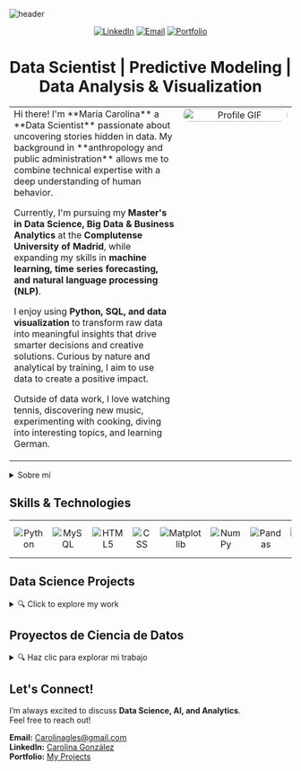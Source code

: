 ![header](https://capsule-render.vercel.app/api?type=venom&color=auto&height=300&section=header&text=Maria%20Carolina&fontSize=90)

<div align="center">

[![LinkedIn](https://img.shields.io/badge/LinkedIn-Connect-blue?style=for-the-badge&logo=linkedin)](https://www.linkedin.com/in/carolinagles/)
[![Email](https://img.shields.io/badge/Email-Contact%20Me-red?style=for-the-badge&logo=gmail)](mailto:carolinaglezbernal@gmail.com)
[![Portfolio](https://img.shields.io/badge/Portfolio-Visit%20Site-green?style=for-the-badge&logo=google-chrome)](https://your-portfolio-site.com)

<h1 align="center">Data Scientist | Predictive Modeling | Data Analysis & Visualization</h1>

<table>
  <tr>
    <td width="60%" valign="top">
      Hi there! I'm **María Carolina** a **Data Scientist** passionate about uncovering stories hidden in data. My background in **anthropology and public administration** allows me to combine technical expertise with a deep understanding of human behavior.

Currently, I'm pursuing my **Master's in Data Science, Big Data & Business Analytics** at the **Complutense University of Madrid**, while expanding my skills in **machine learning, time series forecasting, and natural language processing (NLP)**.

I enjoy using **Python, SQL, and data visualization** to transform raw data into meaningful insights that drive smarter decisions and creative solutions. Curious by nature and analytical by training, I aim to use data to create a positive impact.

Outside of data work, I love watching tennis, discovering new music, experimenting with cooking, diving into interesting topics, and learning German.
   </td>
    <td width="40%" valign="top" align="center">
      <img src="https://github.com/Anmol-Baranwal/Cool-GIFs-For-GitHub/assets/74038190/0b335028-1d3d-4ee5-b5b3-a373d499be7e" 
           alt="Profile GIF" width="100%" style="border-radius: 10px;">
    </td>
  </tr>
</table>
</div>

<details closed>
<summary>Sobre mí</summary>

¡Hola! Soy **María Carolina**, **Científica de Datos** apasionada por descubrir las historias que viven dentro de los datos. Gracias a mi formación en **antropología y administración pública**, combino el análisis técnico con una mirada profunda hacia el comportamiento humano.

Actualmente estudio la **Maestría en Ciencia de Datos, Big Data y Analítica de Negocios** en la **Universidad Complutense de Madrid**, mientras sigo fortaleciendo mis conocimientos en **aprendizaje automático, series temporales y procesamiento de lenguaje natural (NLP)**.

Disfruto trabajar con **Python, SQL y visualización de datos** para convertir información compleja en ideas claras que impulsen decisiones inteligentes y estrategias creativas. Soy curiosa, analítica y me motiva usar los datos para generar un impacto positivo.

Aparte del trabajo con datos, me encanta ver tenis, descubrir música nueva, experimentar con la cocina, sumergirme en temas interesantes y aprender alemán. 
</details>

## Skills & Technologies  
<table style="width: 100%; text-align: center; border: none;">
    <tr>
        <td style="border: none;"><img src="https://img.shields.io/badge/python-3670A0?style=for-the-badge&logo=python&logoColor=ffdd54" alt="Python"></td>
        <td style="border: none;"><img src="https://img.shields.io/badge/mysql-4479A1.svg?style=for-the-badge&logo=mysql&logoColor=white" alt="MySQL"></td>
        <td style="border: none;"><img src="https://img.shields.io/badge/html5-%23E34F26.svg?style=for-the-badge&logo=html5&logoColor=white" alt="HTML5"></td>
        <td style="border: none;"><img src="https://img.shields.io/badge/CSS3-1572B6?style=for-the-badge&logo=css3&logoColor=white" alt="CSS"></td>
        <td style="border: none;"><img src="https://img.shields.io/badge/Matplotlib-%23ffffff.svg?style=for-the-badge&logo=Matplotlib&logoColor=black" alt="Matplotlib"></td>
        <td style="border: none;"><img src="https://img.shields.io/badge/numpy-%23013243.svg?style=for-the-badge&logo=numpy&logoColor=white" alt="NumPy"></td>
        <td style="border: none;"><img src="https://img.shields.io/badge/pandas-%23150458.svg?style=for-the-badge&logo=pandas&logoColor=white" alt="Pandas"></td>
        <td style="border: none;"><img src="https://img.shields.io/badge/Plotly-%233F4F75.svg?style=for-the-badge&logo=plotly&logoColor=white" alt="Plotly"></td>
           <td style="border: none;"><img src="https://img.shields.io/badge/scikit--learn-%23F7931E.svg?style=for-the-badge&logo=scikit-learn&logoColor=white" alt="scikit-learn"></td>
        <td style="border: none;"><img src="https://img.shields.io/badge/SciPy-%230C55A5.svg?style=for-the-badge&logo=scipy&logoColor=white" alt="SciPy"></td>
    </tr>
</table>



## Data Science Projects  

<details closed>
<summary>🔍 Click to explore my work</summary>

| Project                                                                                                                                                | Description                                                                                            |  Focus                                      |
| --------------------------------------------------------------------------------------------------------------------------------------------------------- | --------------------------------------------------------------------------------------------------------- | --------------------------------------------- |
| [ Interconnect Churn Prediction](https://github.com/carolinagles/datascience/blob/main/16.%20Final_proyect/16.Final_Proyect_en.ipynb)                  | Developed a churn prediction model for a telecom company to retain customers.                             | **Binary Classification & Gradient Boosting** |
| [ Age Estimation Using CV ](https://github.com/carolinagles/datascience/blob/main/15.Computer_vision/15.Computer_vision_en.ipynb)                      | Built a computer vision model to estimate age from images and support compliance with alcohol sales laws. | **Computer Vision & CNN**                     |
| [ Film Junky Union](https://github.com/carolinagles/datascience/blob/main/14.Machine_learning_for_texts/Film_%20junky_union_en.ipynb)                   | Created a sentiment analysis model to classify IMDB reviews as positive or negative.                      | **NLP & Text Classification**                 |
| [ Sweet Lift Taxi](https://github.com/carolinagles/datascience/blob/main/13.Time_series/Sweet_lift_taxi_en.ipynb)                                       | Developed a predictive model for airport taxi demand to optimize driver availability.                     | **Time Series Forecasting**                   |
| [ Rusty Bargain](https://github.com/carolinagles/datascience/blob/main/12.Numerical_methods/Rusty_bargain_en.ipynb)                                     | Built a used car price prediction model for the Rusty Bargain app.                                        | **Regression & Gradient Boosting**            |
| [ Sure Tomorrow](https://github.com/carolinagles/datascience/blob/main/11.Linear_algebra/Sure_tomorrow_en.ipynb)                                        | Machine learning model for an insurance company to improve risk assessment.                               | **Linear Regression & Business Analytics**    |
| [ Oil Wells Optimization](https://github.com/carolinagles/datascience/blob/main/10.Machine_Learning_in_Business/OilyGiant_Company_en.ipynb)            | Identified the best locations for new oil wells using ML.                                                 | **Machine Learning for Business**             |
| [ Beta Bank Churn Prediction](https://github.com/carolinagles/datascience/blob/main/9.Supervised_learning/Beta_bank_en.ipynb)                           | Customer churn prediction model to improve retention strategies.                                          | **Supervised Learning & Imbalanced Data**     |
| [ Megaline Plan Classification](https://github.com/carolinagles/datascience/blob/main/8.Introduction_to_machine_learning/megaline_smart_ultra_en.ipynb) | Developed a model to classify telecom customers into optimal plans.                                       | **ML Classification & Clustering**            |
| [ Taxi & Weather Impact](https://github.com/carolinagles/datascience/blob/main/7.Data_%20collection_%20and_storage_%28SQL%29/taxis_en.ipynb)           | Analyzed the effect of weather on taxi ride durations.                                                    | **SQL & Data Analysis**                       |
| [ Video Game Success Prediction](https://github.com/carolinagles/datascience/blob/main/6.I_Python_and_Software_Engineering/games.ipynb)                 | Identified key factors influencing video game sales.                                                      | **EDA & Predictive Modeling**                 |

</details>

## Proyectos de Ciencia de Datos

<details closed>
<summary>🔍 Haz clic para explorar mi trabajo</summary>

| Proyecto                                                                                                                                                      | Descripción                                                                                                  | Enfoque                                         |
| ---------------------------------------------------------------------------------------------------------------------------------------------------------------- | --------------------------------------------------------------------------------------------------------------- | -------------------------------------------------- |
| [ Predicción de Cancelación en Interconnect](https://github.com/carolinagles/datascience/blob/main/16.%20Final_proyect/16.Final_Proyect_es.ipynb)             | Desarrollé un modelo de predicción de cancelación para una empresa de telecomunicaciones.                       | **Clasificación Binaria & Gradient Boosting**      |
| [ Estimación de Edad con Visión Computacional](https://github.com/carolinagles/datascience/blob/main/15.Computer_vision/15.Computer_vision_es.ipynb)         | Creé un modelo para estimar la edad a partir de imágenes y apoyar el cumplimiento de leyes de venta de alcohol. | **Visión Computacional & CNN**                     |
| [ Film Junky Union](https://github.com/carolinagles/datascience/blob/main/14.Machine_learning_for_texts/Film_%20junky_union_es.ipynb)                          | Desarrollé un modelo de análisis de sentimientos para clasificar reseñas de IMDB.                               | **NLP & Clasificación de Texto**                   |
| [ Sweet Lift Taxi](https://github.com/carolinagles/datascience/blob/main/13.Time_series/Sweet_lift_taxi_es.ipynb)                                              | Construí un modelo para predecir la demanda de taxis en aeropuerto y optimizar la disponibilidad.               | **Series Temporales**                              |
| [ Rusty Bargain](https://github.com/carolinagles/datascience/blob/main/12.Numerical_methods/Rusty_bargain_es.ipynb)                                            | Desarrollé un modelo para predecir precios de autos usados para la app Rusty Bargain.                           | **Regresión & Gradient Boosting**                  |
| [ Sure Tomorrow](https://github.com/carolinagles/datascience/blob/main/11.Linear_algebra/Sure_tomorrow_es.ipynb)                                               | Modelo de machine learning para mejorar la evaluación de riesgos en una aseguradora.                            | **Regresión Lineal & Análisis de Negocios**        |
| [ Optimización de Pozos Petroleros](https://github.com/carolinagles/datascience/blob/main/10.Machine_Learning_in_Business/OilyGiant_Company_es.ipynb)         | Identifiqué las mejores ubicaciones para nuevos pozos mediante ML.                                              | **ML para Negocios**                               |
| [ Predicción de Cancelación en Beta Bank](https://github.com/carolinagles/datascience/blob/main/9.Supervised_learning/Beta_bank_es.ipynb)                      | Modelo para predecir la cancelación de clientes y mejorar estrategias de retención.                             | **Aprendizaje Supervisado & Datos Desbalanceados** |
| [ Clasificación de Planes en Megaline](https://github.com/carolinagles/datascience/blob/main/8.Introduction_to_machine_learning/megaline_smart_ultra_es.ipynb) | Clasifiqué a los clientes en los planes más adecuados usando ML.                                                | **Clasificación & Clustering**                     |
| [ Impacto del Clima en Taxis](https://github.com/carolinagles/datascience/blob/main/7.Data_%20collection_%20and_storage_%28SQL%29/taxis_es.ipynb)             | Analicé cómo el clima afecta la duración de viajes en taxi.                                                     | **SQL & Análisis de Datos**                        |
| [ Predicción de Éxito en Videojuegos](https://github.com/carolinagles/datascience/blob/main/6.I_Python_and_Software_Engineering/games_es.ipynb)                   | Identifiqué factores clave que influyen en las ventas de videojuegos.                                           | **EDA & Modelado Predictivo**                      |

</details>


## Let's Connect!  
I’m always excited to discuss **Data Science, AI, and Analytics**.             
Feel free to reach out!  

**Email:** Carolinagles@gmail.com  
**LinkedIn:** [Carolina González](https://www.linkedin.com/in/carolinagles/)  
**Portfolio:** [My Projects](https://carolinagles.github.io/mypage/#projects)  
